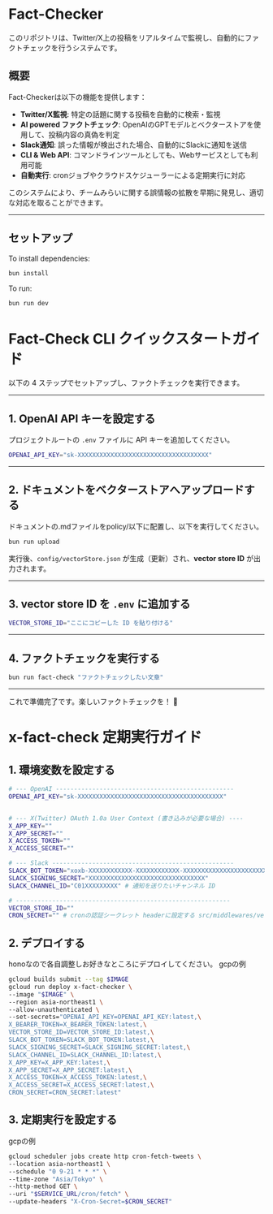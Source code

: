 # Fact-Checker

このリポジトリは、Twitter/X上の投稿をリアルタイムで監視し、自動的にファクトチェックを行うシステムです。

## 概要

Fact-Checkerは以下の機能を提供します：

- **Twitter/X監視**: 特定の話題に関する投稿を自動的に検索・監視
- **AI powered ファクトチェック**: OpenAIのGPTモデルとベクターストアを使用して、投稿内容の真偽を判定
- **Slack通知**: 誤った情報が検出された場合、自動的にSlackに通知を送信
- **CLI & Web API**: コマンドラインツールとしても、Webサービスとしても利用可能
- **自動実行**: cronジョブやクラウドスケジューラーによる定期実行に対応

このシステムにより、チームみらいに関する誤情報の拡散を早期に発見し、適切な対応を取ることができます。

---

## セットアップ

To install dependencies:
```sh
bun install
```

To run:
```sh
bun run dev
```

# Fact-Check CLI クイックスタートガイド

以下の 4 ステップでセットアップし、ファクトチェックを実行できます。

---

## 1. OpenAI API キーを設定する

プロジェクトルートの `.env` ファイルに API キーを追加してください。
```bash
OPENAI_API_KEY="sk-XXXXXXXXXXXXXXXXXXXXXXXXXXXXXXXXXXXX"
```

---

## 2. ドキュメントをベクターストアへアップロードする

ドキュメントの.mdファイルをpolicy/以下に配置し、以下を実行してください。
```bash
bun run upload
```

実行後、`config/vectorStore.json` が生成（更新）され、**vector store ID** が出力されます。

---

## 3. vector store ID を `.env` に追加する

```bash
VECTOR_STORE_ID="ここにコピーした ID を貼り付ける"
```

---

## 4. ファクトチェックを実行する

```bash
bun run fact-check "ファクトチェックしたい文章"
```

---

これで準備完了です。楽しいファクトチェックを！ 🎉

# x-fact-check 定期実行ガイド

## 1. 環境変数を設定する

```bash
# --- OpenAI -------------------------------------------------
OPENAI_API_KEY="sk-XXXXXXXXXXXXXXXXXXXXXXXXXXXXXXXXXXXXXXXX"


# --- X(Twitter) OAuth 1.0a User Context (書き込みが必要な場合) ----
X_APP_KEY=""
X_APP_SECRET=""
X_ACCESS_TOKEN=""
X_ACCESS_SECRET=""

# --- Slack --------------------------------------------------
SLACK_BOT_TOKEN="xoxb-XXXXXXXXXXXX-XXXXXXXXXXXX-XXXXXXXXXXXXXXXXXXXXXXXX"
SLACK_SIGNING_SECRET="XXXXXXXXXXXXXXXXXXXXXXXXXXXXXXXX"
SLACK_CHANNEL_ID="C01XXXXXXXXX" # 通知を送りたいチャンネル ID

# -----------------------------------------------------------
VECTOR_STORE_ID=""
CRON_SECRET="" # cronの認証シークレット headerに設定する src/middlewares/verify-cron.tsを参照
```

## 2. デプロイする
honoなので各自調整しお好きなところにデプロイしてください。
gcpの例
```bash
gcloud builds submit --tag $IMAGE  
gcloud run deploy x-fact-checker \
--image "$IMAGE" \
--region asia-northeast1 \
--allow-unauthenticated \
--set-secrets="OPENAI_API_KEY=OPENAI_API_KEY:latest,\
X_BEARER_TOKEN=X_BEARER_TOKEN:latest,\
VECTOR_STORE_ID=VECTOR_STORE_ID:latest,\
SLACK_BOT_TOKEN=SLACK_BOT_TOKEN:latest,\
SLACK_SIGNING_SECRET=SLACK_SIGNING_SECRET:latest,\
SLACK_CHANNEL_ID=SLACK_CHANNEL_ID:latest,\
X_APP_KEY=X_APP_KEY:latest,\
X_APP_SECRET=X_APP_SECRET:latest,\
X_ACCESS_TOKEN=X_ACCESS_TOKEN:latest,\
X_ACCESS_SECRET=X_ACCESS_SECRET:latest,\
CRON_SECRET=CRON_SECRET:latest"
```
## 3. 定期実行を設定する
gcpの例
```bash
gcloud scheduler jobs create http cron-fetch-tweets \
--location asia-northeast1 \
--schedule "0 9-21 * * *" \
--time-zone "Asia/Tokyo" \
--http-method GET \
--uri "$SERVICE_URL/cron/fetch" \
--update-headers "X-Cron-Secret=$CRON_SECRET"
```


